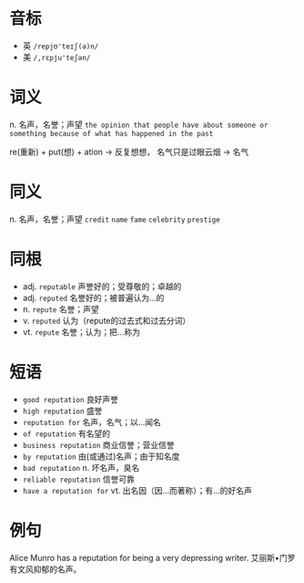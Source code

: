 # 音标

- 英 `/repjʊ'teɪʃ(ə)n/`
- 美 `/,rɛpju'teʃən/`

# 词义

n. 名声，名誉；声望
`the opinion that people have about someone or something because of what has happened in the past`



re(重新) + put(想) + ation → 反复想想， 名气只是过眼云烟 → 名气

# 同义

n. 名声，名誉；声望
`credit` `name` `fame` `celebrity` `prestige`

# 同根

- adj. `reputable` 声誉好的；受尊敬的；卓越的
- adj. `reputed` 名誉好的；被普遍认为…的
- n. `repute` 名誉；声望
- v. `reputed` 认为（repute的过去式和过去分词）
- vt. `repute` 名誉；认为；把…称为

# 短语

- `good reputation` 良好声誉
- `high reputation` 盛誉
- `reputation for` 名声，名气；以…闻名
- `of reputation` 有名望的
- `business reputation` 商业信誉；营业信誉
- `by reputation` 由(或通过)名声；由于知名度
- `bad reputation` n. 坏名声，臭名
- `reliable reputation` 信誉可靠
- `have a reputation for` vt. 出名因（因…而著称）；有…的好名声

# 例句

Alice Munro has a reputation for being a very depressing writer.
艾丽斯•门罗有文风抑郁的名声。


